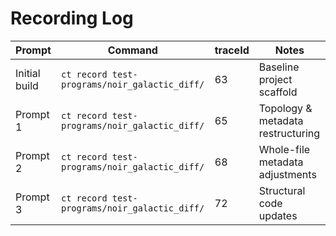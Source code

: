 # Recording Log

| Prompt | Command | traceId | Notes |
|--------|---------|---------|-------|
| Initial build | `ct record test-programs/noir_galactic_diff/` | 63 | Baseline project scaffold |
| Prompt 1 | `ct record test-programs/noir_galactic_diff/` | 65 | Topology & metadata restructuring |
| Prompt 2 | `ct record test-programs/noir_galactic_diff/` | 68 | Whole-file metadata adjustments |
| Prompt 3 | `ct record test-programs/noir_galactic_diff/` | 72 | Structural code updates |
